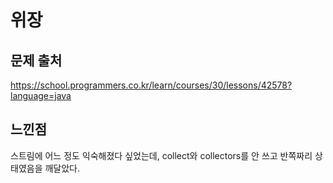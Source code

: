 # 위장


## 문제 출처
https://school.programmers.co.kr/learn/courses/30/lessons/42578?language=java

## 느낀점
스트림에 어느 정도 익숙해졌다 싶었는데, collect와 collectors를 안 쓰고 반쪽짜리 상태였음을 깨달았다.
    
    
    
    
    